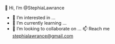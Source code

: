 👋 Hi, I’m @StephiaLawrance
- 👀 I’m interested in ...
- 🌱 I’m currently learning ...
- 💞️ I’m looking to collaborate on ...
📫 Reach me stephialawrance@gmail.com

<!---
StephiaLawrance/StephiaLawrance is a ✨ special ✨ repository because its `README.md` (this file) appears on your GitHub profile.
You can click the Preview link to take a look at your changes.
--->
